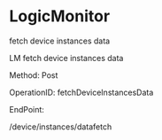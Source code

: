 #     LogicMonitor


fetch device instances data

LM fetch device instances data

Method: Post

OperationID: fetchDeviceInstancesData

EndPoint:

/device/instances/datafetch
